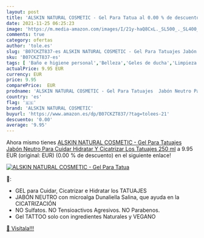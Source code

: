 ```yaml
---
layout: post
title: 'ALSKIN NATURAL COSMETIC - Gel Para Tatua al 0.00 % de descuento'
date: 2021-11-25 06:25:23
image: 'https://m.media-amazon.com/images/I/21y-haQ8CxL._SL500_._SL400_.jpg'
comments: true
category: ofertas
author: 'tole.es'
slug: 'B07CKZT837-es ALSKIN NATURAL COSMETIC - Gel Para Tatuajes Jabón Neutro...'
sku: 'B07CKZT837-es'
tags: [ 'Baño e higiene personal','Belleza','Geles de ducha','Limpieza personal','Maquillaje','Maquillaje corporal','Tatuajes temporales','alskin natural cosmetic','jabón', ]
actualPrice: 9.95 EUR
currency: EUR
price: 9.95
comparePrice:  EUR
prodname: 'ALSKIN NATURAL COSMETIC - Gel Para Tatuajes  Jabón Neutro Para Cuidar  Hidratar Y Cicatrizar Los Tatuajes  250 ml'
country: 'es'
flag: '🇪🇸'
brand: 'ALSKIN NATURAL COSMETIC'
buyurl: 'https://www.amazon.es/dp/B07CKZT837/?tag=tolees-21'
descuento: '0.00'
average: '9.95'
---
```


Ahora mismo tienes [ALSKIN NATURAL COSMETIC - Gel Para Tatuajes  Jabón Neutro Para Cuidar  Hidratar Y Cicatrizar Los Tatuajes  250 ml](https://www.amazon.es/dp/B07CKZT837/?tag=tolees-21) a 9.95 EUR (original:  EUR) (0.00 %  de descuento) en el siguiente enlace!

[![ALSKIN NATURAL COSMETIC - Gel Para Tatua](https://m.media-amazon.com/images/I/21y-haQ8CxL._SL500_._SL400_.jpg)](https://www.amazon.es/dp/B07CKZT837/?tag=tolees-21)

🔎:

- GEL para Cuidar, Cicatrizar e Hidratar los TATUAJES
- JABÓN NEUTRO con microalga Dunaliella Salina, que ayuda en la CICATRIZACIÓN
- NO Sulfatos. NO Tensioactivos Agresivos. NO Parabenos.
- Gel TATTOO solo con ingredientes Naturales y VEGANO

[🛒 Visítala!!!](https://www.amazon.es/dp/B07CKZT837/?tag=tolees-21)
